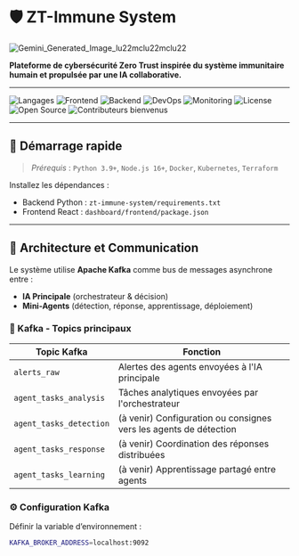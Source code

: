 # 🛡️ ZT-Immune System

![Gemini_Generated_Image_lu22mclu22mclu22](https://github.com/user-attachments/assets/74e5e571-6af4-4afc-8353-bf962c4012d0)



**Plateforme de cybersécurité Zero Trust inspirée du système immunitaire humain et propulsée par une IA collaborative.**

---

![Langages](https://img.shields.io/badge/langages-Python%20%7C%20JavaScript-blue?style=for-the-badge&logo=python&logoColor=white)
![Frontend](https://img.shields.io/badge/frontend-React%20%7C%20xterm.js-61dafb?style=for-the-badge&logo=react)
![Backend](https://img.shields.io/badge/backend-FastAPI%20%7C%20Kafka-009688?style=for-the-badge&logo=fastapi)
![DevOps](https://img.shields.io/badge/devops-Kubernetes%20%7C%20Docker%20%7C%20Terraform-purple?style=for-the-badge&logo=docker)
![Monitoring](https://img.shields.io/badge/monitoring-Grafana%20%7C%20Loki-orange?style=for-the-badge&logo=grafana)
![License](https://img.shields.io/github/license/zt-immune/zt-immune-system?style=for-the-badge)
![Open Source](https://img.shields.io/badge/open--source-yes-brightgreen?style=for-the-badge&logo=github)
![Contributeurs bienvenus](https://img.shields.io/badge/contributeurs-bienvenus-yellow?style=for-the-badge&logo=github)

---

## 🚀 Démarrage rapide

> *Prérequis* : `Python 3.9+`, `Node.js 16+`, `Docker`, `Kubernetes`, `Terraform`

Installez les dépendances :
- Backend Python : `zt-immune-system/requirements.txt`
- Frontend React : `dashboard/frontend/package.json`

---

## 🧬 Architecture et Communication

Le système utilise **Apache Kafka** comme bus de messages asynchrone entre :
- **IA Principale** (orchestrateur & décision)
- **Mini-Agents** (détection, réponse, apprentissage, déploiement)

### 📡 Kafka - Topics principaux

| Topic Kafka             | Fonction                                                          |
|------------------------|-------------------------------------------------------------------|
| `alerts_raw`           | Alertes des agents envoyées à l'IA principale                     |
| `agent_tasks_analysis` | Tâches analytiques envoyées par l'orchestrateur                   |
| `agent_tasks_detection`| (à venir) Configuration ou consignes vers les agents de détection |
| `agent_tasks_response` | (à venir) Coordination des réponses distribuées                   |
| `agent_tasks_learning` | (à venir) Apprentissage partagé entre agents                      |

### ⚙️ Configuration Kafka

Définir la variable d’environnement :
```bash
KAFKA_BROKER_ADDRESS=localhost:9092
